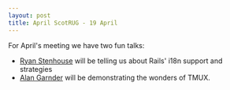 ```yaml
---
layout: post
title: April ScotRUG - 19 April
---
```


For April's meeting we have two fun talks:

* [Ryan Stenhouse](http://twitter.com/ryanstenhouse) will be telling us about Rails' i18n support and strategies
* [Alan Garnder](http://twitter.com/mr_urf) will be demonstrating the wonders of TMUX.


